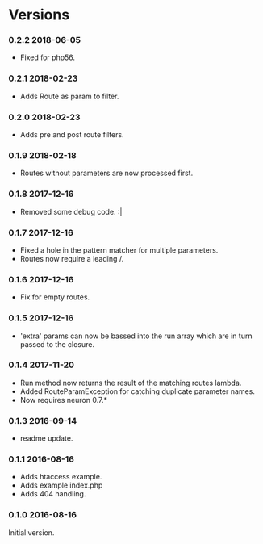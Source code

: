 # Versions

### 0.2.2 2018-06-05

* Fixed for php56.

### 0.2.1 2018-02-23

* Adds Route as param to filter.

### 0.2.0 2018-02-23

* Adds pre and post route filters.

### 0.1.9 2018-02-18
* Routes without parameters are now processed first.

### 0.1.8 2017-12-16
* Removed some debug code. :|

### 0.1.7 2017-12-16
* Fixed a hole in the pattern matcher for multiple parameters.
* Routes now require a leading /.

### 0.1.6 2017-12-16
* Fix for empty routes.

### 0.1.5 2017-12-16
* 'extra' params can now be bassed into the run array which are in turn
  passed to the closure.

### 0.1.4 2017-11-20

* Run method now returns the result of the matching routes lambda.
* Added RouteParamException for catching duplicate parameter names.
* Now requires neuron 0.7.*

### 0.1.3 2016-09-14

* readme update.

### 0.1.1 2016-08-16

* Adds htaccess example.
* Adds example index.php
* Adds 404 handling.

### 0.1.0 2016-08-16

Initial version.

